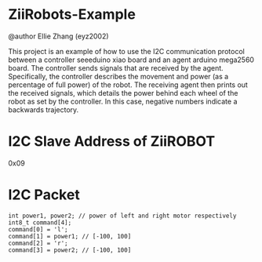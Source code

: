 # ZiiRobots-Example
@author Ellie Zhang (eyz2002)

This project is an example of how to use the I2C communication protocol between a controller seeeduino xiao board and an agent arduino mega2560 board.
The controller sends signals that are received by the agent. Specifically, the controller describes the movement and power (as a percentage of full power) of the robot.
The receiving agent then prints out the received signals, which details the power behind each wheel of the robot as set by the controller. In this case, negative numbers indicate a backwards trajectory. 

# I2C Slave Address of ZiiROBOT
0x09
# I2C Packet
```
int power1, power2; // power of left and right motor respectively
int8_t command[4];
command[0] = 'l';
command[1] = power1; // [-100, 100]
command[2] = 'r';
command[3] = power2; // [-100, 100]
```